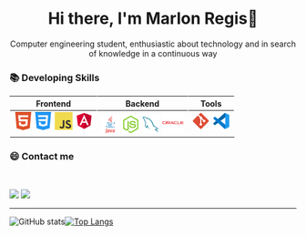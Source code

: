 <h1 align=center> Hi there, I'm Marlon Regis👋 </h1>

<p align=center>Computer engineering student, enthusiastic about technology and in search of knowledge in a continuous way</p>


### 📚 Developing Skills
<table>
    <thead>
        <th style="border-right: .2px solid rgba(255, 255, 255, .5); border-left:.2px solid rgba(255, 255, 255, .5)"><center>Frontend</center></th>
        <th style="border-right: .2px solid rgba(255, 255, 255, .5); text-align:center">Backend</th>
        <th style="border-right: .2px solid rgba(255, 255, 255, .5) ; text-align:center"> Tools </th>
    </thead>
    <tbody>
        <td valign="top">
            <img src="./icons/html5.svg"
            width="32"
            />
            <img src="./icons/css3.svg"
            width="32"
            />
            <img src="./icons/javascript.svg" 
            width="32"
          />
            <img width="32" src="./icons/angular.svg" alt="angular"/>
        </td>
        <td valign="top">
            <img src="./icons/java.svg" 
            width="32"
            />
            <img src="./icons/node.png" 
            width="32"
            />
            <img src="./icons/my-sql.svg"
            width="32"
            />  
            <img width="38" src="./icons/oracle.svg" alt="oracle"/>
        </td>
        <td valign="top">
            <img src="./icons/git.svg" 
            width="32"
            />
            <img src="./icons/vscode.svg" 
            width="32"
            />
        </td>
    </tbody>
</table>
 
### 😄 Contact me 
<br/>

<p align="left">
  <a href="mailto:marlonregis14@outlook.com" alt="E-mail">
  <img src="https://img.shields.io/badge/-E--mail-FF0000?style=flat-square&labelColor=FF0000&logo=gmail&logoColor=white&link=mailto:marlonregis14@outlook.com" /></a>

  <a href="https://www.linkedin.com/in/marlon-regis-pinto-297247150/" target="_blank" alt="Linkedin">
  <img src="https://img.shields.io/badge/-Linkedin-0e76a8?style=flat-square&logo=Linkedin&logoColor=white&link=https://www.linkedin.com/in/marlon-regis-pinto-297247150/"/></a>

  


</p>  

---
![GitHub stats](https://github-readme-stats.vercel.app/api?username=MarlonRegis&show_icons=true&count_private=true&theme=vue-dark)[![Top Langs](https://github-readme-stats.vercel.app/api/top-langs/?username=MarlonRegis&theme=vue-dark)](https://github.com/anuraghazra/github-readme-stats)

